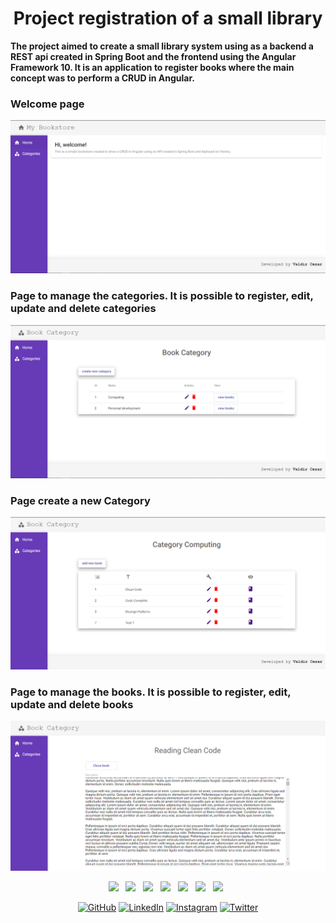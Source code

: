 <div align="center">
<h1> Project registration of a small library </h2>
</div>

**The project aimed to create a small library system using as a backend a REST api created in Spring Boot and the frontend using the Angular Framework 10. It is an application to register books where the main concept was to perform a CRUD in Angular.**


### Welcome page
![Logo do Markdown](https://github.com/ValdirCezar/library-front/blob/master/src/assets/images/Screenshot_1.png?raw=true)

### Page to manage the categories. It is possible to register, edit, update and delete categories
![Logo do Markdown](https://github.com/ValdirCezar/library-front/blob/master/src/assets/images/Screenshot_2.png?raw=true)

### Page create a new Category
![Logo do Markdown](https://github.com/ValdirCezar/library-front/blob/master/src/assets/images/Screenshot_4.png?raw=true)

### Page to manage the books. It is possible to register, edit, update and delete books
![Logo do Markdown](https://github.com/ValdirCezar/library-front/blob/master/src/assets/images/Screenshot_5.png?raw=true)

<p align="center">
<img src="https://img.shields.io/badge/HTML%20-%23F7DF1E.svg?&style=for-the-badge&color=E34F26" />&nbsp;&nbsp;
<img src="https://img.shields.io/badge/css%20-%23F7DF1E.svg?&style=for-the-badge&color=5BA8EE" />&nbsp;&nbsp;
<img src="https://img.shields.io/badge/JavaScript%20-%23F7DF1E.svg?&style=for-the-badge&color=F7DF1E" />&nbsp;&nbsp;
<img src="https://img.shields.io/badge/Angular%20-%23F7DF1E.svg?&style=for-the-badge&color=DD0031" />&nbsp;&nbsp;
<img src="https://img.shields.io/badge/Bootstrap%20-%23F7DF1E.svg?&style=for-the-badge&color=7044A3" />&nbsp;&nbsp;
<img src="https://img.shields.io/badge/Java%20-%23F7DF1E.svg?&style=for-the-badge&color=F7DF1E" />&nbsp;&nbsp;
<img src="https://img.shields.io/badge/Git flow%20-%23F7DF1E.svg?&style=for-the-badge&color=000" />&nbsp;&nbsp;
</p>

<p align="center">
	<a href="https://github.com/ValdirCezar"><img src="https://img.icons8.com/bubbles/50/000000/github.png" alt="GitHub"/></a>
	<a href="https://www.linkedin.com/in/ValdirCezar/"><img src="https://img.icons8.com/bubbles/50/000000/linkedin.png" alt="LinkedIn"/></a>
	<a href="https://www.instagram.com/valdir_cezar/"><img src="https://img.icons8.com/bubbles/50/000000/instagram.png" alt="Instagram"/></a>
	<a href="https://twitter.com/ValdirCezar1"><img src="https://img.icons8.com/bubbles/50/000000/twitter.png" alt="Twitter"/></a>
</p>
